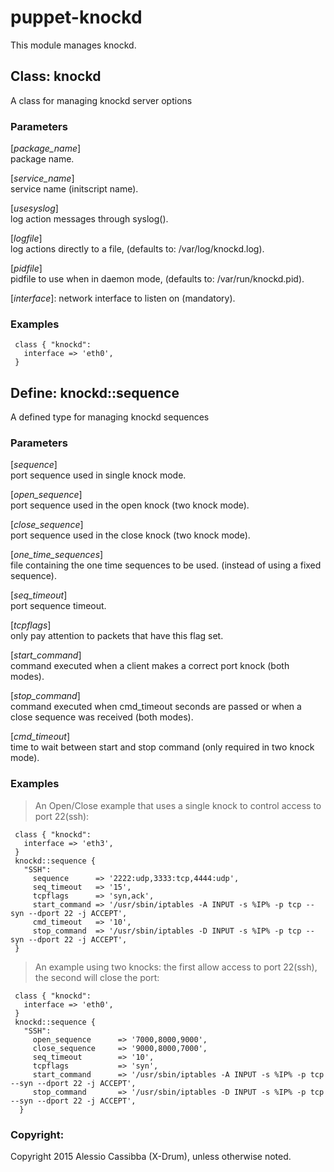puppet-knockd
==========

This module manages knockd.

## Class: knockd

A class for managing knockd server options

### Parameters

[*package_name*]  
  package name.

[*service_name*]  
  service name (initscript name).

[*usesyslog*]  
  log action messages through syslog().

[*logfile*]  
  log actions directly to a file, (defaults to: /var/log/knockd.log).

[*pidfile*]  
  pidfile to use when in daemon mode, (defaults to: /var/run/knockd.pid).

[*interface*]:
  network interface to listen on (mandatory).

### Examples

```
 class { "knockd":
   interface => 'eth0',
 }
```

## Define: knockd::sequence

A defined type for managing knockd sequences

### Parameters
[*sequence*]  
  port sequence used in single knock mode.

[*open_sequence*]  
  port sequence used in the open knock (two knock mode).

[*close_sequence*]  
  port sequence used in the close knock (two knock mode).

[*one_time_sequences*]  
  file containing the one time sequences to be used. (instead of using a fixed sequence).

[*seq_timeout*]  
  port sequence timeout.

[*tcpflags*]  
  only pay attention to packets that have this flag set.

[*start_command*]  
  command executed when a client makes a correct port knock (both modes).

[*stop_command*]  
  command executed when cmd_timeout seconds are passed or when a close sequence was received (both modes).

[*cmd_timeout*]  
  time to wait between start and stop command (only required in two knock mode).

### Examples
> An Open/Close example that uses a single knock to control access to port 22(ssh):
```
 class { "knockd":
   interface => 'eth3',
 }
 knockd::sequence {
   "SSH":
     sequence      => '2222:udp,3333:tcp,4444:udp',
     seq_timeout   => '15',
     tcpflags      => 'syn,ack',
     start_command => '/usr/sbin/iptables -A INPUT -s %IP% -p tcp --syn --dport 22 -j ACCEPT',
     cmd_timeout   => '10',
     stop_command  => '/usr/sbin/iptables -D INPUT -s %IP% -p tcp --syn --dport 22 -j ACCEPT',
 }
```
> An example using two knocks: the first allow access to port 22(ssh), the second will close the port:
```
 class { "knockd":
   interface => 'eth0',
 }
 knockd::sequence {
   "SSH":
     open_sequence      => '7000,8000,9000',
     close_sequence     => '9000,8000,7000',
     seq_timeout        => '10',
     tcpflags           => 'syn',
     start_command      => '/usr/sbin/iptables -A INPUT -s %IP% -p tcp --syn --dport 22 -j ACCEPT',
     stop_command       => '/usr/sbin/iptables -D INPUT -s %IP% -p tcp --syn --dport 22 -j ACCEPT',
  }
```

### Copyright:
Copyright 2015 Alessio Cassibba (X-Drum), unless otherwise noted.
